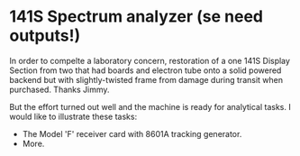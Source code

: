 # 141S Spectrum analyzer (se need outputs!)

In order to compelte a laboratory concern, restoration of a one 141S Display Section from two that had boards and electron tube onto a solid powered backend but with slightly-twisted frame from damage during transit when purchased. Thanks Jimmy.

But the effort turned out well and the machine is ready for analytical tasks. I would like to illustrate these tasks:

* The Model 'F' receiver card with 8601A tracking generator.
* More.